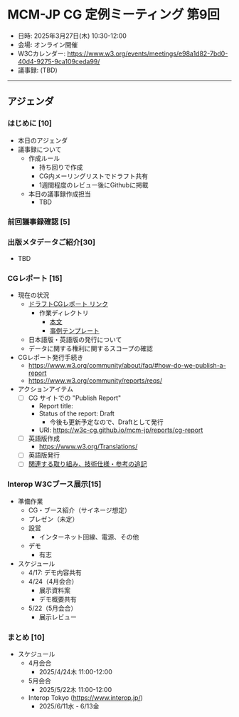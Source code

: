 # MCM-JP CG 定例ミーティング 第9回

- 日時: 2025年3月27日(木) 10:30-12:00
- 会場: オンライン開催
- W3Cカレンダー: https://www.w3.org/events/meetings/e98a1d82-7bd0-40d4-9275-9ca109ceda99/
- 議事録: (TBD)
  
---
## アジェンダ

### はじめに [10]
- 本日のアジェンダ
- 議事録について
  - 作成ルール
    - 持ち回りで作成
    - CG内メーリングリストでドラフト共有
    - 1週間程度のレビュー後にGithubに掲載
  - 本日の議事録作成担当
     - TBD

### 前回議事録確認 [5]


### 出版メタデータご紹介[30]
- TBD

### CGレポート [15]
- 現在の状況
  - [ドラフトCGレポート リンク](https://w3c-cg.github.io/mcm-jp/reports/cg-report.html)
    - 作業ディレクトリ
      - [本文](../../reports/)
      - [事例テンプレート](../../reports/use-cases/template/use-case.md)
  - 日本語版・英語版の発行について
  - データに関する権利に関するスコープの確認
- CGレポート発行手続き
  - https://www.w3.org/community/about/faq/#how-do-we-publish-a-report
  - https://www.w3.org/community/reports/reqs/
- アクションアイテム
  - [ ] CG サイトでの "Publish Report"
    - Report title: 
    - Status of the report: Draft
      - 今後も更新予定なので、Draftとして発行
    - URI: https://w3c-cg.github.io/mcm-jp/reports/cg-report
  - [ ] 英語版作成
    - https://www.w3.org/Translations/
  - [ ] 英語版発行
  - [ ] [関連する取り組み、技術仕様・参考の追記](https://w3c-cg.github.io/mcm-jp/reports/cg-report#references)

### Interop W3Cブース展示[15]
- 準備作業
  - CG・ブース紹介（サイネージ想定）
  - プレゼン（未定）
  - 設営
    - インターネット回線、電源、その他
  - デモ
    - 有志
- スケジュール
  - 4/17: デモ内容共有
  - 4/24（4月会合）
    - 展示資料案
    - デモ概要共有
  - 5/22（5月会合）
    - 展示レビュー


### まとめ [10]
- スケジュール
  - 4月会合
    - 2025/4/24木 11:00-12:00
  - 5月会合
    - 2025/5/22木 11:00-12:00
  - Interop Tokyo (https://www.interop.jp/)
    - 2025/6/11水 - 6/13金
